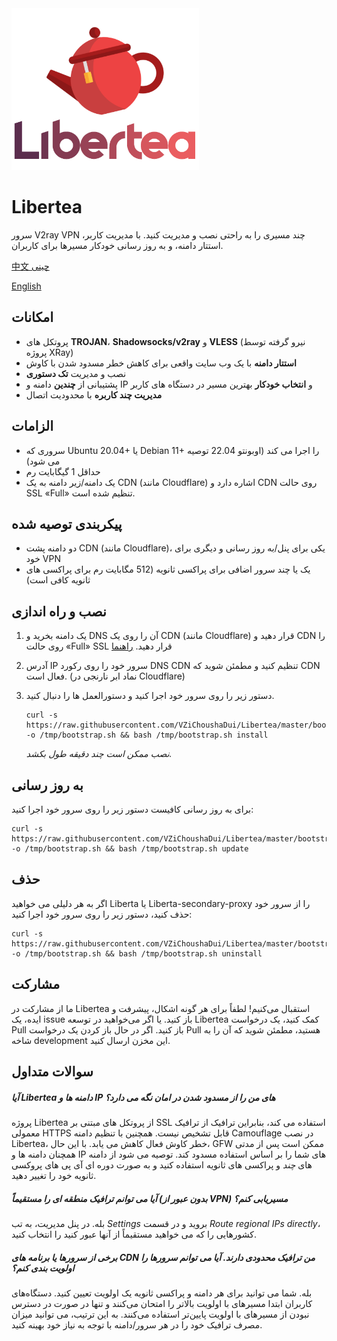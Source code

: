 <img src="https://raw.githubusercontent.com/VZiChoushaDui/Libertea/master/docs/logo-complete.png" style="width: 300px" />

# Libertea

سرور V2ray VPN چند مسیری را به راحتی نصب و مدیریت کنید. با مدیریت کاربر، استتار دامنه، و به روز رسانی خودکار مسیرها برای کاربران.

[中文 چینی](https://github.com/VZiChoushaDui/Libertea/blob/master/README-zh.md)

[English](https://github.com/VZiChoushaDui/Libertea/blob/master/README.md)

## امکانات

- پروتکل های **TROJAN**، **Shadowsocks/v2ray** و **VLESS** (نیرو گرفته توسط پروژه XRay)
- **استتار دامنه** با یک وب سایت واقعی برای کاهش خطر مسدود شدن با کاوش
- نصب و مدیریت **تک دستوری**
- پشتیبانی از **چندین** دامنه و IP و **انتخاب خودکار** بهترین مسیر در دستگاه های کاربر
- **مدیریت چند کاربره** با محدودیت اتصال

## الزامات

- سروری که Ubuntu 20.04+ یا Debian 11+ را اجرا می کند (اوبونتو 22.04 توصیه می شود)
- حداقل 1 گیگابایت رم
- یک دامنه/زیر دامنه به یک CDN (مانند Cloudflare) اشاره دارد و CDN روی حالت SSL «Full» تنظیم شده است.

## پیکربندی توصیه شده

- دو دامنه پشت CDN (مانند Cloudflare)، یکی برای پنل/به روز رسانی و دیگری برای خود VPN
- یک یا چند سرور اضافی برای پراکسی ثانویه (512 مگابایت رم برای پراکسی های ثانویه کافی است)

## نصب و راه اندازی

1. یک دامنه بخرید و DNS آن را روی یک CDN (مانند Cloudflare) قرار دهید و CDN را روی حالت «Full» SSL قرار دهید. [راهنما](https://raw.githubusercontent.com/VZiChoushaDui/Libertea/master/docs/cloudflare-full-ssl.png)

2. آدرس IP سرور خود را روی رکورد DNS CDN تنظیم کنید و مطمئن شوید که CDN فعال است. (نماد ابر نارنجی در Cloudflare)

3. دستور زیر را روی سرور خود اجرا کنید و دستورالعمل ها را دنبال کنید.

       curl -s https://raw.githubusercontent.com/VZiChoushaDui/Libertea/master/bootstrap.sh -o /tmp/bootstrap.sh && bash /tmp/bootstrap.sh install

    *نصب ممکن است چند دقیقه طول بکشد.*

## به روز رسانی

برای به روز رسانی کافیست دستور زیر را روی سرور خود اجرا کنید:

    curl -s https://raw.githubusercontent.com/VZiChoushaDui/Libertea/master/bootstrap.sh -o /tmp/bootstrap.sh && bash /tmp/bootstrap.sh update

## حذف

اگر به هر دلیلی می خواهید Liberta یا Liberta-secondary-proxy را از سرور خود حذف کنید، دستور زیر را روی سرور خود اجرا کنید:

    curl -s https://raw.githubusercontent.com/VZiChoushaDui/Libertea/master/bootstrap.sh -o /tmp/bootstrap.sh && bash /tmp/bootstrap.sh uninstall

## مشارکت

ما از مشارکت در Libertea استقبال می‌کنیم! لطفاً برای هر گونه اشکال، پیشرفت و ایده، یک issue  باز کنید. یا اگر می‌خواهید در توسعه Libertea کمک کنید، یک درخواست Pull باز کنید. اگر در حال باز کردن یک درخواست Pull هستید، مطمئن شوید که آن را به شاخه development این مخزن ارسال کنید.

## سوالات متداول

##### آیا Libertea دامنه ها و IP های من را از مسدود شدن در امان نگه می دارد؟

پروژه Libertea از پروتکل های مبتنی بر SSL استفاده می کند، بنابراین ترافیک از ترافیک معمولی HTTPS قابل تشخیص نیست. همچنین با تنظیم دامنه Camouflage در نصب Libertea، خطر کاوش فعال کاهش می یابد. با این حال، GFW ممکن است پس از مدتی همچنان دامنه ها و IP های شما را بر اساس استفاده مسدود کند. توصیه می شود از دامنه های *چند* و پراکسی های ثانویه استفاده کنید و به صورت دوره ای آی پی های پروکسی ثانویه خود را تغییر دهید.

##### آیا می توانم ترافیک منطقه ای را مستقیماً (بدون عبور از VPN) مسیریابی کنم؟

بله. در پنل مدیریت، به تب *Settings* بروید و در قسمت *Route regional IPs directly*، کشورهایی را که می خواهید مستقیماً از آنها عبور کنید را انتخاب کنید.

##### برخی از سرورها یا برنامه های CDN من ترافیک محدودی دارند. آیا می توانم سرورها را اولویت بندی کنم؟

بله. شما می توانید برای هر دامنه و پراکسی ثانویه یک اولویت تعیین کنید. دستگاه‌های کاربران ابتدا مسیرهای با اولویت بالاتر را امتحان می‌کنند و تنها در صورت در دسترس نبودن از مسیرهای با اولویت پایین‌تر استفاده می‌کنند. به این ترتیب، می توانید میزان مصرف ترافیک خود را در هر سرور/دامنه با توجه به نیاز خود بهینه کنید.
